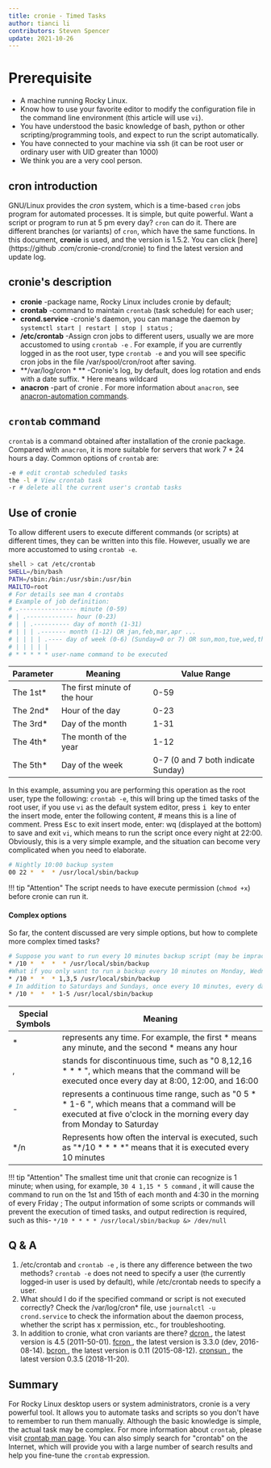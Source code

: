```yaml
---
title: cronie - Timed Tasks
author: tianci li
contributors: Steven Spencer
update: 2021-10-26
---
```


#  Prerequisite

* A machine running Rocky Linux.
* Know how to use your favorite editor to modify the configuration file in the command line environment (this article will use `vi`).
* You have understood the basic knowledge of bash, python or other scripting/programming tools, and expect to run the script automatically.
* You have connected to your machine via ssh (it can be root user or ordinary user with UID greater than 1000)
* We think you are a very cool person.

##  cron introduction

GNU/Linux provides the *cron* system, which is a time-based `cron` jobs program for automated processes. It is simple, but quite powerful. Want a script or program to run at 5 pm every day? `cron` can do it. There are different branches (or variants) of `cron`, which have the same functions. In this document, **cronie** is used, and the version is 1.5.2. You can click [here](https://github .com/cronie-crond/cronie) to find the latest version and update log.

##  cronie's description

*  **cronie** -package name, Rocky Linux includes cronie by default;
*  **crontab** -command to maintain `crontab` (task schedule) for each user;
*  **crond.service** -cronie's daemon, you can manage the daemon by `systemctl start | restart | stop | status` ;
*  **/etc/crontab** -Assign cron jobs to different users, usually we are more accustomed to using `crontab -e` . For example, if you are currently logged in as the root user, type `crontab -e` and you will see specific cron jobs in the file /var/spool/cron/root after saving.
*  **/var/log/cron \* ** -Cronie's log, by default, does log rotation and ends with a date suffix. \* Here means wildcard
*  **anacron** -part of cronie . For more information about `anacron`, see [anacron-automation commands](anacron.md).

##  `crontab` command

`crontab` is a command obtained after installation of the cronie package. Compared with `anacron`, it is more suitable for servers that work 7 \* 24 hours a day. Common options of `crontab` are:

```bash
-e # edit crontab scheduled tasks
the -l # View crontab task
-r # delete all the current user's crontab tasks
```

##  Use of cronie

To allow different users to execute different commands (or scripts) at different times, they can be written into this file. However, usually we are more accustomed to using `crontab -e`.

```bash
shell > cat /etc/crontab
SHELL=/bin/bash
PATH=/sbin:/bin:/usr/sbin:/usr/bin
MAILTO=root
# For details see man 4 crontabs
# Example of job definition:
# .---------------- minute (0-59)
# | .------------- hour (0-23)
# | | .---------- day of month (1-31)
# | | | .------- month (1-12) OR jan,feb,mar,apr ...
# | | | | .---- day of week (0-6) (Sunday=0 or 7) OR sun,mon,tue,wed,thu,fri,sat
# | | | | |
# * * * * * user-name command to be executed
```

|Parameter|Meaning|Value Range|
|---|---|---|
|The 1st\*|The first minute of the hour|0-59|
|The 2nd\*|Hour of the day|0-23|
|The 3rd\*|Day of the month|1-31|
|The 4th\*|The month of the year|1-12|
|The 5th\*|Day of the week|0-7 (0 and 7 both indicate Sunday)|

In this example, assuming you are performing this operation as the root user, type the following: `crontab -e`, this will bring up the timed tasks of the root user, if you use `vi` as the default system editor, press <kbd>i </kbd> key to enter the insert mode, enter the following content, # means this is a line of comment. Press <kbd>Esc</kbd> to exit insert mode, enter: wq (displayed at the bottom) to save and exit `vi`, which means to run the script once every night at 22:00. Obviously, this is a very simple example, and the situation can become very complicated when you need to elaborate.

```bash
# Nightly 10:00 backup system
00 22 *  *  * /usr/local/sbin/backup
```

!!! tip "Attention"
    The script needs to have execute permission (`chmod +x`) before cronie can run it.

####  Complex options

So far, the content discussed are very simple options, but how to complete more complex timed tasks?

```bash
# Suppose you want to run every 10 minutes backup script (may be impractical, however, it is only an example!) Throughout the day. To this end, the following will be written:
* /10 *  *  *  * /usr/local/sbin/backup
#What if you only want to run a backup every 10 minutes on Monday, Wednesday, and Friday? :
* /10 *  *  * 1,3,5 /usr/local/sbin/backup
# In addition to Saturdays and Sundays, once every 10 minutes, every day, how to back up?
* /10 *  *  * 1-5 /usr/local/sbin/backup
```

|Special Symbols|Meaning|
|---|---|
|* | represents any time. For example, the first * means any minute, and the second * means any hour |
|, | stands for discontinuous time, such as "0 8,12,16 * * * ", which means that the command will be executed once every day at 8:00, 12:00, and 16:00 |
|- | represents a continuous time range, such as "0 5 * * 1-6 ", which means that a command will be executed at five o'clock in the morning every day from Monday to Saturday |
|*/n | Represents how often the interval is executed, such as "*/10 * * * *" means that it is executed every 10 minutes |

!!! tip "Attention"
    The smallest time unit that cronie can recognize is 1 minute; when using, for example, `30 4 1,15 * 5 command` , it will cause the command to run on the 1st and 15th of each month and 4:30 in the morning of every Friday ; The output information of some scripts or commands will prevent the execution of timed tasks, and output redirection is required, such as this- `*/10 * * * * /usr/local/sbin/backup &> /dev/null`

##  Q & A

1. /etc/crontab and `crontab -e` , is there any difference between the two methods?
 `crontab -e` does not need to specify a user (the currently logged-in user is used by default), while /etc/crontab needs to specify a user.
2. What should I do if the specified command or script is not executed correctly?
Check the /var/log/cron* file, use `journalctl -u crond.service` to check the information about the daemon process, whether the script has x permission, etc., for troubleshooting.
3. In addition to cronie, what cron variants are there?
[ dcron ](http://www.jimpryor.net/linux/dcron.html), the latest version is 4.5 (2011-50-01).
[ fcron ](http://fcron.free.fr/), the latest version is 3.3.0 (dev, 2016-08-14).
[ bcron ](http://untroubled.org/bcron/), the latest version is 0.11 (2015-08-12).
[ cronsun ](https://github.com/shunfei/cronsun), the latest version 0.3.5 (2018-11-20).

##  Summary

For Rocky Linux desktop users or system administrators, cronie is a very powerful tool. It allows you to automate tasks and scripts so you don't have to remember to run them manually. Although the basic knowledge is simple, the actual task may be complex. For more information about `crontab`, please visit [crontab man page](https://man7.org/linux/man-pages/man5/crontab.5.html). You can also simply search for "crontab" on the Internet, which will provide you with a large number of search results and help you fine-tune the `crontab` expression.
